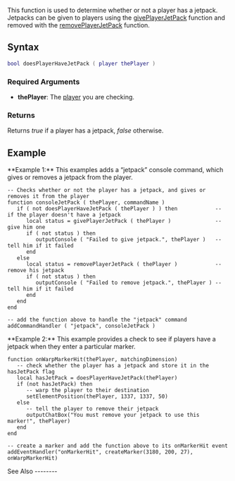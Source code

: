 This function is used to determine whether or not a player has a jetpack. Jetpacks can be given to players using the [givePlayerJetPack](/docs/giveplayerjetpack.md "wikilink") function and removed with the [removePlayerJetPack](/removePlayerJetPack.md "wikilink") function.

Syntax
------

``` lua
bool doesPlayerHaveJetPack ( player thePlayer )
```

### Required Arguments

-   **thePlayer**: The [player](/docs/player.md "wikilink") you are checking.

### Returns

Returns *true* if a player has a jetpack, *false* otherwise.

Example
-------

<section name="Server" class="server" show="true">
**Example 1:** This examples adds a “jetpack” console command, which gives or removes a jetpack from the player.

    -- Checks whether or not the player has a jetpack, and gives or removes it from the player
    function consoleJetPack ( thePlayer, commandName )
       if ( not doesPlayerHaveJetPack ( thePlayer ) ) then            -- if the player doesn't have a jetpack
          local status = givePlayerJetPack ( thePlayer )              -- give him one
          if ( not status ) then
             outputConsole ( "Failed to give jetpack.", thePlayer )   -- tell him if it failed
          end
       else
          local status = removePlayerJetPack ( thePlayer )            -- remove his jetpack
          if ( not status ) then
             outputConsole ( "Failed to remove jetpack.", thePlayer ) -- tell him if it failed
          end
       end
    end

    -- add the function above to handle the "jetpack" command
    addCommandHandler ( "jetpack", consoleJetPack )

</section>
<section name="Server and client" class="both" show="true">
**Example 2:** This example provides a check to see if players have a jetpack when they enter a particular marker.

    function onWarpMarkerHit(thePlayer, matchingDimension)
       -- check whether the player has a jetpack and store it in the hasJetPack flag
       local hasJetPack = doesPlayerHaveJetPack(thePlayer)
       if (not hasJetPack) then
          -- warp the player to their destination
          setElementPosition(thePlayer, 1337, 1337, 50)
       else
          -- tell the player to remove their jetpack
          outputChatBox("You must remove your jetpack to use this marker!", thePlayer)
       end
    end

    -- create a marker and add the function above to its onMarkerHit event
    addEventHandler("onMarkerHit", createMarker(3180, 200, 27), onWarpMarkerHit)

</section>
See Also
--------
